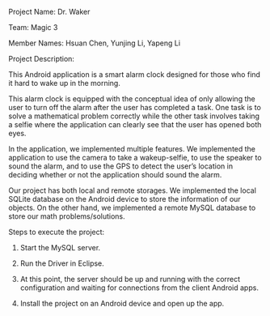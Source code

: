 Project Name: Dr. Waker

Team: Magic 3

Member Names: Hsuan Chen, Yunjing Li, Yapeng Li



Project Description:

This Android application is a smart alarm clock designed for those who find it hard to wake up in the morning.

This alarm clock is equipped with the conceptual idea of only allowing the user to turn off the alarm after the user has completed a task. One task is to solve a mathematical problem correctly while the other task involves taking a selfie where the application can clearly see that the user has opened both eyes.

In the application, we implemented multiple features. We implemented the application to use the camera to take a wakeup-selfie, to use the speaker to sound the alarm, and to use the GPS to detect the user’s location in deciding whether or not the application should sound the alarm.

Our project has both local and remote storages. We implemented the local SQLite database on the Android device to store the information of our objects. On the other hand, we implemented a remote MySQL database to store our math problems/solutions.



Steps to execute the project:

1. Start the MySQL server.

2. Run the Driver in Eclipse.

3. At this point, the server should be up and running with the correct configuration and waiting for connections from the client Android apps.

4. Install the project on an Android device and open up the app.